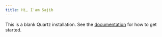 ```yaml
---
title: Hi, I'am Sajib
---
```


This is a blank Quartz installation.
See the [documentation](https://quartz.jzhao.xyz) for how to get started.
